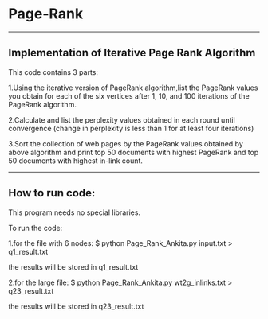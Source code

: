 Page-Rank
=========

---------------------------------------------------
Implementation of Iterative Page Rank Algorithm
---------------------------------------------------

This code contains 3 parts:

1.Using the iterative version of PageRank algorithm,list the PageRank values you obtain for each of the six vertices after 1, 10, and 100 iterations of the PageRank algorithm.

2.Calculate and list the perplexity values obtained in each round until convergence (change in perplexity is less than 1 for at least four iterations)

3.Sort the collection of web pages by the PageRank values obtained by above algorithm and print top 50 documents with highest PageRank and top 50 documents with highest in-link count.


------------------------
How to run code:
------------------------

This program needs no special libraries.

To run the code:

1.for the file with 6 nodes:
$ python Page_Rank_Ankita.py input.txt > q1_result.txt

the results will be stored in q1_result.txt


2.for the large file:
$ python Page_Rank_Ankita.py wt2g_inlinks.txt > q23_result.txt

the results will be stored in q23_result.txt
